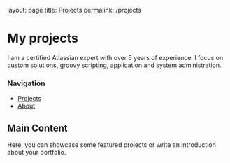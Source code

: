 layout: page
title: Projects
permalink: /projects

# My projects

I am a certified Atlassian expert with over 5 years of experience. I focus on custom solutions, groovy scripting, application and system administration.

<div class="sidebar">
  <h3>Navigation</h3>
  <ul>
    <li><a href="/projects">Projects</a></li>
    <li><a href="/about">About</a></li>
  </ul>
</div>

## Main Content
Here, you can showcase some featured projects or write an introduction about your portfolio.
